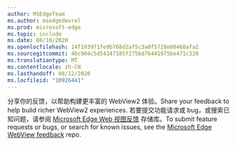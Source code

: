 ```yaml
---
author: MSEdgeTeam
ms.author: msedgedevrel
ms.prod: microsoft-edge
ms.topic: include
ms.date: 08/10/2020
ms.openlocfilehash: 14f193971fe9b768d2af5c3a0f5728e08460afa2
ms.sourcegitcommit: 4bc904c5d54347185f275bd76441975be471c320
ms.translationtype: MT
ms.contentlocale: zh-CN
ms.lasthandoff: 08/12/2020
ms.locfileid: "10926441"
---
```

<span data-ttu-id="96fbb-101">分享你的反馈，以帮助构建更丰富的 WebView2 体验。</span><span class="sxs-lookup"><span data-stu-id="96fbb-101">Share your feedback to help build richer WebView2 experiences.</span></span>  <span data-ttu-id="96fbb-102">若要提交功能请求或 bug，或搜索已知问题，请参阅 [Microsoft Edge Web 视图反馈][GithubMicrosoftedgeWebviewfeedback] 存储库。</span><span class="sxs-lookup"><span data-stu-id="96fbb-102">To submit feature requests or bugs, or search for known issues, see the [Microsoft Edge WebView feedback][GithubMicrosoftedgeWebviewfeedback] repo.</span></span>  

<!-- links -->  

[GithubMicrosoftedgeWebviewfeedback]: https://github.com/MicrosoftEdge/WebViewFeedback "Web 视图反馈-MicrosoftEdge/WebViewFeedback |GitHub"  
